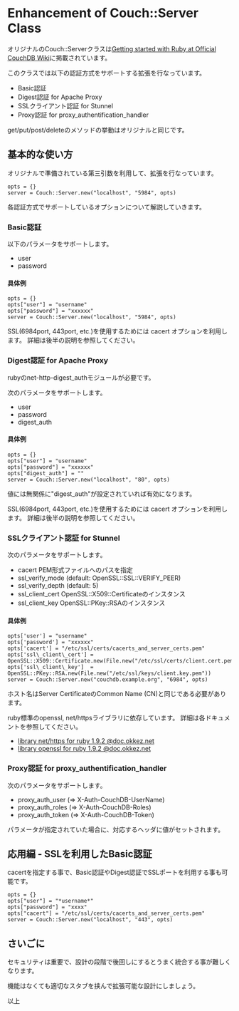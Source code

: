 <!-- -*- mode: markdown ; coding: utf-8 -*- -->

Enhancement of Couch::Server Class 
==================================
オリジナルのCouch::Serverクラスは[Getting started with Ruby at Official CouchDB Wiki](http://wiki.apache.org/couchdb/Getting_started_with_Ruby "Official CouchDB Wiki")に掲載されています。

このクラスでは以下の認証方式をサポートする拡張を行なっています。

* Basic認証
* Digest認証 for Apache Proxy
* SSLクライアント認証 for Stunnel
* Proxy認証 for proxy_authentification_handler

get/put/post/deleteのメソッドの挙動はオリジナルと同じです。

基本的な使い方
--------------
オリジナルで準備されている第三引数を利用して、拡張を行なっています。

    opts = {}
    server = Couch::Server.new("localhost", "5984", opts)

各認証方式でサポートしているオプションについて解説していきます。

### Basic認証
以下のパラメータをサポートします。

* user
* password

#### 具体例

    opts = {}
    opts["user"] = "username"
    opts["password"] = "xxxxxx"
    server = Couch::Server.new("localhost", "5984", opts)

SSL(6984port, 443port, etc.)を使用するためには cacert オプションを利用します。
詳細は後半の説明を参照してください。

### Digest認証 for Apache Proxy
rubyのnet-http-digest_authモジュールが必要です。

次のパラメータをサポートします。

* user
* password
* digest\_auth

#### 具体例
    opts = {}
    opts["user"] = "username"
    opts["password"] = "xxxxxx"
    opts["digest_auth"] = ""
    server = Couch::Server.new("localhost", "80", opts)

値には無関係に"digest_auth"が設定されていれば有効になります。

SSL(6984port, 443port, etc.)を使用するためには cacert オプションを利用します。
詳細は後半の説明を参照してください。

### SSLクライアント認証 for Stunnel
次のパラメータをサポートします。

* cacert PEM形式ファイルへのパスを指定
* ssl\_verify\_mode (default: OpenSSL::SSL::VERIFY\_PEER)
* ssl\_verify\_depth (default: 5)
* ssl\_client\_cert OpenSSL::X509::Certificateのインスタンス
* ssl\_client\_key OpenSSL::PKey::RSAのインスタンス 

#### 具体例
    opts['user'] = "username"
    opts['password'] = "xxxxxx"
    opts['cacert'] = "/etc/ssl/certs/cacerts_and_server_certs.pem"
    opts['ssl\_client\_cert'] = OpenSSL::X509::Certificate.new(File.new("/etc/ssl/certs/client.cert.pem"))
    opts['ssl\_client\_key']  = OpenSSL::PKey::RSA.new(File.new("/etc/ssl/keys/client.key.pem"))
    server = Couch::Server.new("couchdb.example.org", "6984", opts)

ホスト名はServer CertificateのCommon Name (CN)と同じである必要があります。

ruby標準のopenssl, net/httpsライブラリに依存しています。
詳細は各ドキュメントを参照してください。

* [library net/https for ruby 1.9.2 @doc.okkez.net](http://doc.okkez.net/static/192/library/net=2fhttps.html "Net::HTTPSドキュメント")
* [library openssl for ruby 1.9.2 @doc.okkez.net](http://doc.okkez.net/static/192/library/openssl.html "OpenSSLドキュメント")

### Proxy認証 for proxy_authentification_handler
次のパラメータをサポートします。

* proxy\_auth\_user (=> X-Auth-CouchDB-UserName)
* proxy\_auth\_roles (=> X-Auth-CouchDB-Roles)
* proxy\_auth\_token (=> X-Auth-CouchDB-Token)

パラメータが指定されていた場合に、対応するヘッダに値がセットされます。


応用編  - SSLを利用したBasic認証
--------------------------------
cacertを指定する事で、Basic認証やDigest認証でSSLポートを利用する事も可能です。

    opts = {}
    opts["user"] = "*username*"
    opts["password"] = "xxxx"
    opts["cacert"] = "/etc/ssl/certs/cacerts_and_server_certs.pem"
    server = Couch::Server.new("localhost", "443", opts)

さいごに
--------
セキュリティは重要で、設計の段階で後回しにするとうまく統合する事が難しくなります。

機能はなくても適切なスタブを挟んで拡張可能な設計にしましょう。


以上


